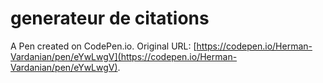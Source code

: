 # generateur de citations

A Pen created on CodePen.io. Original URL: [https://codepen.io/Herman-Vardanian/pen/eYwLwgV](https://codepen.io/Herman-Vardanian/pen/eYwLwgV).

